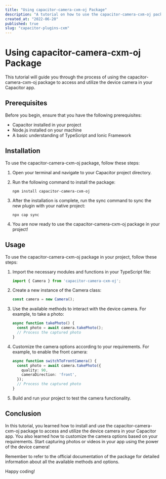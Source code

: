 ```yaml
---
title: "Using capacitor-camera-cxm-oj Package"
description: "A tutorial on how to use the capacitor-camera-cxm-oj package to access and utilize the device camera in your Capacitor app."
created_at: "2022-06-20"
published: true
slug: "capacitor-plugins-cxm"
---
```


# Using capacitor-camera-cxm-oj Package

This tutorial will guide you through the process of using the capacitor-camera-cxm-oj package to access and utilize the device camera in your Capacitor app.

## Prerequisites

Before you begin, ensure that you have the following prerequisites:
- Capacitor installed in your project
- Node.js installed on your machine
- A basic understanding of TypeScript and Ionic Framework

## Installation

To use the capacitor-camera-cxm-oj package, follow these steps:

1. Open your terminal and navigate to your Capacitor project directory.
2. Run the following command to install the package:

   ```
   npm install capacitor-camera-cxm-oj
   ```

3. After the installation is complete, run the sync command to sync the new plugin with your native project:

   ```
   npx cap sync
   ```

4. You are now ready to use the capacitor-camera-cxm-oj package in your project!

## Usage

To use the capacitor-camera-cxm-oj package in your project, follow these steps:

1. Import the necessary modules and functions in your TypeScript file:

   ```typescript
   import { Camera } from 'capacitor-camera-cxm-oj';
   ```

2. Create a new instance of the Camera class:

   ```typescript
   const camera = new Camera();
   ```

3. Use the available methods to interact with the device camera. For example, to take a photo:

   ```typescript
   async function takePhoto() {
     const photo = await camera.takePhoto();
     // Process the captured photo
   }
   ```

4. Customize the camera options according to your requirements. For example, to enable the front camera:

   ```typescript
   async function switchToFrontCamera() {
     const photo = await camera.takePhoto({
       quality: 90,
       cameraDirection: 'front',
     });
     // Process the captured photo
   }
   ```

5. Build and run your project to test the camera functionality.

## Conclusion

In this tutorial, you learned how to install and use the capacitor-camera-cxm-oj package to access and utilize the device camera in your Capacitor app. You also learned how to customize the camera options based on your requirements. Start capturing photos or videos in your app using the power of the device camera!

Remember to refer to the official documentation of the package for detailed information about all the available methods and options.

Happy coding!